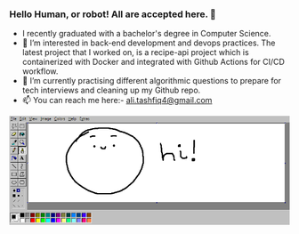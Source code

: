 ### Hello Human, or robot! All are accepted here. 👋

- I recently graduated with a bachelor's degree in Computer Science.
- 👀 I’m interested in back-end development and devops practices. The latest project that I worked on, is a recipe-api project which is containerized with Docker and integrated with Github Actions for CI/CD workflow.
- 🌱 I’m currently practising different algorithmic questions to prepare for tech interviews and cleaning up my Github repo.
- 📫 You can reach me here:- ali.tashfiq4@gmail.com

![Enjoy your stay!](hi.png)
